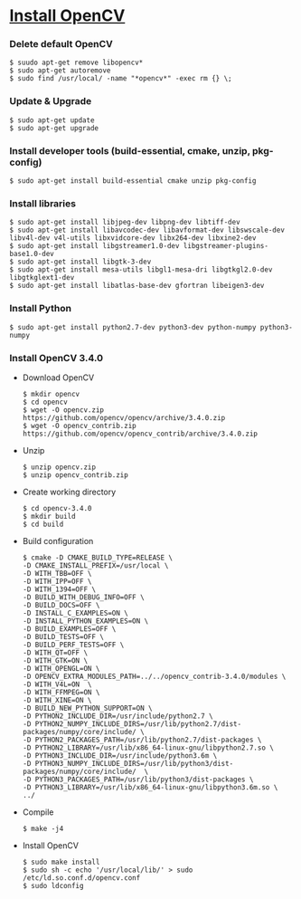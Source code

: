 # [Install OpenCV](https://j-remind.tistory.com/57?category=693866)

### Delete default OpenCV
~~~
$ suudo apt-get remove libopencv*
$ sudo apt-get autoremove
$ sudo find /usr/local/ -name "*opencv*" -exec rm {} \;
~~~

###  Update & Upgrade
~~~
$ sudo apt-get update
$ sudo apt-get upgrade
~~~

### Install developer tools (build-essential, cmake, unzip, pkg-config)
~~~
$ sudo apt-get install build-essential cmake unzip pkg-config
~~~

### Install libraries
~~~
$ sudo apt-get install libjpeg-dev libpng-dev libtiff-dev
$ sudo apt-get install libavcodec-dev libavformat-dev libswscale-dev libv4l-dev v4l-utils libxvidcore-dev libx264-dev libxine2-dev
$ sudo apt-get install libgstreamer1.0-dev libgstreamer-plugins-base1.0-dev
$ sudo apt-get install libgtk-3-dev
$ sudo apt-get install mesa-utils libgl1-mesa-dri libgtkgl2.0-dev libgtkglext1-dev
$ sudo apt-get install libatlas-base-dev gfortran libeigen3-dev
~~~

### Install Python
~~~
$ sudo apt-get install python2.7-dev python3-dev python-numpy python3-numpy
~~~

### Install OpenCV 3.4.0
- Download OpenCV
  ~~~
  $ mkdir opencv
  $ cd opencv
  $ wget -O opencv.zip https://github.com/opencv/opencv/archive/3.4.0.zip
  $ wget -O opencv_contrib.zip https://github.com/opencv/opencv_contrib/archive/3.4.0.zip
  ~~~
- Unzip
  ~~~
  $ unzip opencv.zip
  $ unzip opencv_contrib.zip
  ~~~
- Create working directory
  ~~~
  $ cd opencv-3.4.0
  $ mkdir build
  $ cd build
  ~~~
- Build configuration
  ~~~
  $ cmake -D CMAKE_BUILD_TYPE=RELEASE \
  -D CMAKE_INSTALL_PREFIX=/usr/local \
  -D WITH_TBB=OFF \
  -D WITH_IPP=OFF \
  -D WITH_1394=OFF \
  -D BUILD_WITH_DEBUG_INFO=OFF \
  -D BUILD_DOCS=OFF \
  -D INSTALL_C_EXAMPLES=ON \
  -D INSTALL_PYTHON_EXAMPLES=ON \
  -D BUILD_EXAMPLES=OFF \
  -D BUILD_TESTS=OFF \
  -D BUILD_PERF_TESTS=OFF \
  -D WITH_QT=OFF \
  -D WITH_GTK=ON \
  -D WITH_OPENGL=ON \
  -D OPENCV_EXTRA_MODULES_PATH=../../opencv_contrib-3.4.0/modules \
  -D WITH_V4L=ON  \
  -D WITH_FFMPEG=ON \
  -D WITH_XINE=ON \
  -D BUILD_NEW_PYTHON_SUPPORT=ON \
  -D PYTHON2_INCLUDE_DIR=/usr/include/python2.7 \
  -D PYTHON2_NUMPY_INCLUDE_DIRS=/usr/lib/python2.7/dist-packages/numpy/core/include/ \
  -D PYTHON2_PACKAGES_PATH=/usr/lib/python2.7/dist-packages \
  -D PYTHON2_LIBRARY=/usr/lib/x86_64-linux-gnu/libpython2.7.so \
  -D PYTHON3_INCLUDE_DIR=/usr/include/python3.6m \
  -D PYTHON3_NUMPY_INCLUDE_DIRS=/usr/lib/python3/dist-packages/numpy/core/include/  \
  -D PYTHON3_PACKAGES_PATH=/usr/lib/python3/dist-packages \
  -D PYTHON3_LIBRARY=/usr/lib/x86_64-linux-gnu/libpython3.6m.so \
  ../
  ~~~
- Compile
  ~~~
  $ make -j4
  ~~~
- Install OpenCV
  ~~~
  $ sudo make install
  $ sudo sh -c echo '/usr/local/lib/' > sudo /etc/ld.so.conf.d/opencv.conf
  $ sudo ldconfig
  ~~~
